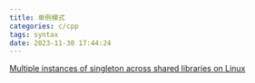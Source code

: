 ```yaml
---
title: 单例模式
categories: c/cpp
tags: syntax
date: 2023-11-30 17:44:24
---
```



[Multiple instances of singleton across shared libraries on Linux](https://stackoverflow.com/questions/8623657/multiple-instances-of-singleton-across-shared-libraries-on-linux)